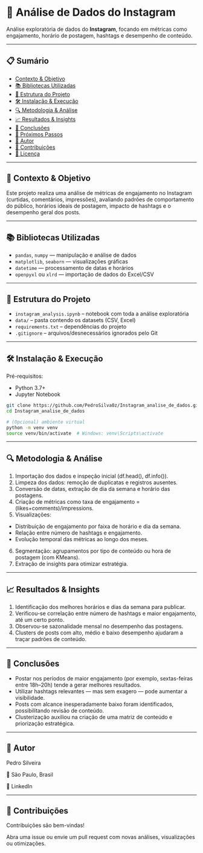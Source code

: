 # 📸 Análise de Dados do Instagram

Análise exploratória de dados do **Instagram**, focando em métricas como engajamento, horário de postagem, hashtags e desempenho de conteúdo.

---

## 📋 Sumário

- [Contexto & Objetivo](#-contexto--objetivo)  
- [📚 Bibliotecas Utilizadas](#-bibliotecas-utilizadas)  
- [📂 Estrutura do Projeto](#-estrutura-do-projeto)  
- [🛠️ Instalação & Execução](#-instalação--execução)  
- [🔍 Metodologia & Análise](#-metodologia--análise)  
- [📈 Resultados & Insights](#-resultados--insights)  
- [🧠 Conclusões](#-conclusões)  
- [🔭 Próximos Passos](#-próximos-passos)  
- [👤 Autor](#-autor)  
- [🤝 Contribuições](#-contribuições)  
- [📄 Licença](#-licença)

---

## 🧠 Contexto & Objetivo

Este projeto realiza uma análise de métricas de engajamento no Instagram (curtidas, comentários, impressões), avaliando padrões de comportamento do público, horários ideais de postagem, impacto de hashtags e o desempenho geral dos posts.

---

## 📚 Bibliotecas Utilizadas

- `pandas`, `numpy` — manipulação e análise de dados  
- `matplotlib`, `seaborn` — visualizações gráficas  
- `datetime` — processamento de datas e horários  
- `openpyxl` ou `xlrd` — importação de dados do Excel/CSV

---

## 📂 Estrutura do Projeto

- `instagram_analysis.ipynb` – notebook com toda a análise exploratória  
- `data/` – pasta contendo os datasets (CSV, Excel)  
- `requirements.txt` – dependências do projeto  
- `.gitignore` – arquivos/desnecessários ignorados pelo Git

---

## 🛠️ Instalação & Execução

Pré-requisitos:
- Python 3.7+
- Jupyter Notebook

```bash
git clone https://github.com/PedroSilva0z/Instagram_analise_de_dados.git
cd Instagram_analise_de_dados

# (Opcional) ambiente virtual
python -m venv venv
source venv/bin/activate  # Windows: venv\Scripts\activate

```

--- 

## 🔍 Metodologia & Análise

1. Importação dos dados e inspeção inicial (df.head(), df.info()).
2. Limpeza dos dados: remoção de duplicatas e registros ausentes.
3. Conversão de datas, extração de dia da semana e horário das postagens.
4. Criação de métricas como taxa de engajamento = (likes+comments)/impressions.
5. Visualizações:
  - Distribuição de engajamento por faixa de horário e dia da semana.
  - Relação entre número de hashtags e engajamento.
  - Evolução temporal das métricas ao longo dos meses.

6. Segmentação: agrupamentos por tipo de conteúdo ou hora de postagem (com KMeans).
7. Extração de insights para otimizar estratégia.

--- 

## 📈 Resultados & Insights

1. Identificação dos melhores horários e dias da semana para publicar.
2. Verificou-se correlação entre número de hashtags e maior engajamento, até um certo ponto.
3. Observou-se sazonalidade mensal no desempenho das postagens.
4. Clusters de posts com alto, médio e baixo desempenho ajudaram a traçar padrões de conteúdo.

--- 

## 🧠 Conclusões

- Postar nos períodos de maior engajamento (por exemplo, sextas-feiras entre 18h–20h) tende a gerar melhores resultados.
- Utilizar hashtags relevantes — mas sem exagero — pode aumentar a visibilidade.
- Posts com alcance inesperadamente baixo foram identificados, possibilitando revisão de conteúdo.
- Clusterização auxiliou na criação de uma matriz de conteúdo e priorização estratégica.

--- 

## 👤 Autor
Pedro Silveira

📍 São Paulo, Brasil

🔗 LinkedIn

--- 

## 🤝 Contribuições

Contribuições são bem-vindas!

Abra uma issue ou envie um pull request com novas análises, visualizações ou otimizações.
